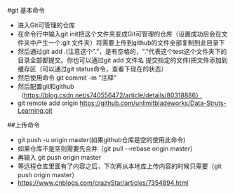 #git 基本命令
- 进入Git可管理的仓库
- 在命令行中输入git init把这个文件夹变成Git可管理的仓库（设置成功后会在文件夹中产生一个.git 文件夹）将需要上传到github的文件全部复制到此目录下
- 然后通过git add .(注意这个"."，是有空格的，"."代表这个test这个文件夹下的目录全部都提交。你也可以通过git add 文件名  提交指定的文件)把文件添加到缓存区（可以通过git status命令，查看下现在的状态）
- 然后使用命令 git commit -m "注释"
- 然后配置git和github（https://blog.csdn.net/s740556472/article/details/80318886）
- git remote add origin https://github.com/unlimitbladeworks/Data-Struts-Learning.git

##上传命令
- git push -u origin master(如果github仓库是空的使用此命令)
- 如果仓库不是空则需要先合并（git pull --rebase origin master）
- 再输入 git push origin master
- 等远程仓库里面有了内容之后，下次再从本地库上传内容的时候只需要（git push origin master）
- https://www.cnblogs.com/crazyStar/articles/7354894.html